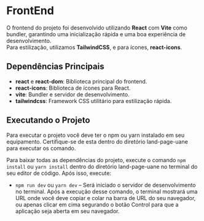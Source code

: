 # FrontEnd  

O frontend do projeto foi desenvolvido utilizando **React** com **Vite** como bundler, garantindo uma inicialização rápida e uma boa experiência de desenvolvimento.  
Para estilização, utilizamos **TailwindCSS**, e para ícones, **react-icons**.  

## Dependências Principais

- **react** e **react-dom**: Biblioteca principal do frontend.  
- **react-icons**: Biblioteca de ícones para React.  
- **vite**: Bundler e servidor de desenvolvimento.  
- **tailwindcss**: Framework CSS utilitário para estilização rápida.  

## Executando o Projeto

Para executar o projeto você deve ter o npm ou yarn instalado em seu equipamento.
Certifique-se de esta dentro do diretório land-page-uane para executar os comando.

Para baixar todas as dependências do projeto, execute o comando `npm install` ou `yarn install` dentro do diretório land-page-uane no terminal do seu editor de código. Após isso, execute:  
- `npm run dev` ou `yarn dev` – Será iniciado o servidor de desenvolvimento no terminal. Após a execução desse comando, o terminal mostrará uma URL onde você deve copiar e colar na barra de URL do seu navegador, ou apenas clicar em cima segurando o botão Control para que a aplicação seja aberta em seu navegador.
